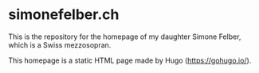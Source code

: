 # simonefelber.ch

This is the repository for the homepage of my daughter Simone Felber, which is a Swiss mezzosopran.

This homepage is a static HTML page made by Hugo (https://gohugo.io/).
